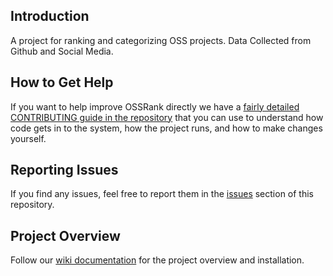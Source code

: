 ## Introduction

A project for ranking and categorizing OSS projects.
Data Collected from Github and Social Media.

## How to Get Help

If you want to help improve OSSRank directly we have a
[fairly detailed CONTRIBUTING guide in the repository][contrib] that you can
use to understand how code gets in to the system, how the project runs, and
how to make changes yourself.

## Reporting Issues

If you find any issues, feel free to report them in the [issues][issues] section of this repository.

## Project Overview ##

Follow our [wiki documentation][wiki] for the project overview and installation.

[contrib]:      CONTRIBUTING.md
[license]:      LICENSE
[issues]:       https://github.com/csc/OSSRank/issues
[wiki]:         https://github.com/csc/OSSRank/wiki
